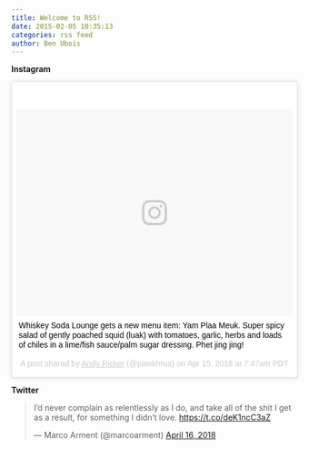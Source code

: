 ```yaml
---
title: Welcome to RSS!
date: 2015-02-05 10:35:13
categories: rss feed
author: Ben Ubois
---
```


**Instagram**

<blockquote class="instagram-media" data-instgrm-captioned data-instgrm-permalink="https://www.instagram.com/p/BhmFBvKnBsx/" data-instgrm-version="8" style=" background:#FFF; border:0; border-radius:3px; box-shadow:0 0 1px 0 rgba(0,0,0,0.5),0 1px 10px 0 rgba(0,0,0,0.15); margin: 1px; max-width:658px; padding:0; width:99.375%; width:-webkit-calc(100% - 2px); width:calc(100% - 2px);"><div style="padding:8px;"> <div style=" background:#F8F8F8; line-height:0; margin-top:40px; padding:37.4537037037037% 0; text-align:center; width:100%;"> <div style=" background:url(data:image/png;base64,iVBORw0KGgoAAAANSUhEUgAAACwAAAAsCAMAAAApWqozAAAABGdBTUEAALGPC/xhBQAAAAFzUkdCAK7OHOkAAAAMUExURczMzPf399fX1+bm5mzY9AMAAADiSURBVDjLvZXbEsMgCES5/P8/t9FuRVCRmU73JWlzosgSIIZURCjo/ad+EQJJB4Hv8BFt+IDpQoCx1wjOSBFhh2XssxEIYn3ulI/6MNReE07UIWJEv8UEOWDS88LY97kqyTliJKKtuYBbruAyVh5wOHiXmpi5we58Ek028czwyuQdLKPG1Bkb4NnM+VeAnfHqn1k4+GPT6uGQcvu2h2OVuIf/gWUFyy8OWEpdyZSa3aVCqpVoVvzZZ2VTnn2wU8qzVjDDetO90GSy9mVLqtgYSy231MxrY6I2gGqjrTY0L8fxCxfCBbhWrsYYAAAAAElFTkSuQmCC); display:block; height:44px; margin:0 auto -44px; position:relative; top:-22px; width:44px;"></div></div> <p style=" margin:8px 0 0 0; padding:0 4px;"> <a href="https://www.instagram.com/p/BhmFBvKnBsx/" style=" color:#000; font-family:Arial,sans-serif; font-size:14px; font-style:normal; font-weight:normal; line-height:17px; text-decoration:none; word-wrap:break-word;" target="_blank">Whiskey Soda Lounge gets a new menu item: Yam Plaa Meuk. Super spicy salad of gently poached squid (luak) with tomatoes, garlic, herbs and loads of chiles in a lime/fish sauce/palm sugar dressing. Phet jing jing!</a></p> <p style=" color:#c9c8cd; font-family:Arial,sans-serif; font-size:14px; line-height:17px; margin-bottom:0; margin-top:8px; overflow:hidden; padding:8px 0 7px; text-align:center; text-overflow:ellipsis; white-space:nowrap;">A post shared by <a href="https://www.instagram.com/pawkhrua/" style=" color:#c9c8cd; font-family:Arial,sans-serif; font-size:14px; font-style:normal; font-weight:normal; line-height:17px;" target="_blank"> Andy Ricker</a> (@pawkhrua) on <time style=" font-family:Arial,sans-serif; font-size:14px; line-height:17px;" datetime="2018-04-15T14:47:19+00:00">Apr 15, 2018 at 7:47am PDT</time></p></div></blockquote> <script async defer src="//www.instagram.com/embed.js"></script>


**Twitter**

<blockquote class="twitter-tweet" data-lang="en"><p lang="en" dir="ltr">I’d never complain as relentlessly as I do, and take all of the shit I get as a result, for something I didn’t love. <a href="https://t.co/deK1ncC3aZ">https://t.co/deK1ncC3aZ</a></p>&mdash; Marco Arment (@marcoarment) <a href="https://twitter.com/marcoarment/status/985940692018106369?ref_src=twsrc%5Etfw">April 16, 2018</a></blockquote>
<script async src="https://platform.twitter.com/widgets.js" charset="utf-8"></script>

